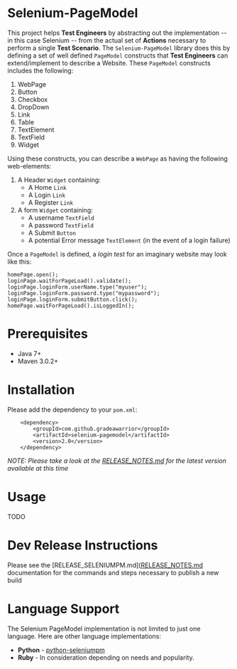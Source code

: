 Selenium-PageModel
==================

This project helps **Test Engineers** by abstracting out the implementation -- in this case Selenium -- from the actual set of **Actions** necessary to perform a single **Test Scenario**. The `Selenium-PageModel` library does this by defining a set of well defined `PageModel` constructs that **Test Engineers** can extend/implement to describe a Website. These `PageModel` constructs includes the following:

1. WebPage
2. Button
3. Checkbox
4. DropDown
6. Link
7. Table
8. TextElement
9. TextField
10. Widget

Using these constructs, you can describe a `WebPage` as having the following web-elements:

1. A Header `Widget` containing:
	* A Home `Link`
	* A Login `Link`
	* A Register `Link`
2. A form `Widget` containing:
	* A username `TextField`
	* A password `TextField`
	* A Submit `Button`
	* A potential Error message `TextElement` (in the event of a login failure)

Once a `PageModel` is defined, a _login test_ for an imaginary website may look like this:

	homePage.open();
	loginPage.waitForPageLoad().validate();
	loginPage.loginForm.userName.type("myuser");
	loginPage.loginForm.password.type("mypassword");
	loginPage.loginForm.submitButton.click();
	homePage.waitForPageLoad().isLoggedIn();

# Prerequisites

* Java 7+
* Maven 3.0.2+

# Installation

Please add the dependency to your `pom.xml`:

		<dependency>
			<groupId>com.github.gradeawarrior</groupId>
			<artifactId>selenium-pagemodel</artifactId>
			<version>2.0</version>
		</dependency>
		
_*NOTE:* Please take a look at the [RELEASE_NOTES.md](https://github.com/gradeawarrior/selenium-pagemodel/blob/master/RELEASE_NOTES.md) for the latest version available at this time_

# Usage

TODO

# Dev Release Instructions

Please see the [RELEASE_SELENIUMPM.md]([RELEASE_NOTES.md](https://github.com/gradeawarrior/selenium-pagemodel/blob/master/RELEASE_SELENIUMPM.md) documentation for the commands and steps necessary to publish a new build

# Language Support

The Selenium PageModel implementation is not limited to just one language. Here are other language implementations:

* **Python** - [python-seleniumpm](https://github.com/gradeawarrior/python-seleniumpm)
* **Ruby** - In consideration depending on needs and popularity.